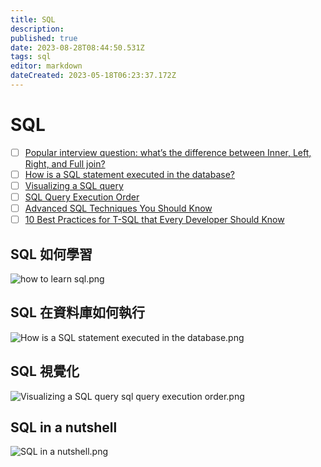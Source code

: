 ```yaml
---
title: SQL
description: 
published: true
date: 2023-08-28T08:44:50.531Z
tags: sql
editor: markdown
dateCreated: 2023-05-18T06:23:37.172Z
---
```


# SQL
- [ ] [Popular interview question: what’s the difference between Inner, Left, Right, and Full join?](https://blog.bytebytego.com/p/new-system-design-youtube-channel?utm_source=profile&utm_medium=reader2)
- [ ] [How is a SQL statement executed in the database?](https://blog.bytebytego.com/p/ep20-how-sql-works-under-the-hood?utm_source=profile&utm_medium=reader2)
- [ ] [Visualizing a SQL query](https://blog.bytebytego.com/p/ep50-visualizing-a-sql-query?utm_source=profile&utm_medium=reader2)
- [ ] [SQL Query Execution Order](https://www.youtube.com/watch?v=BHwzDmr6d7s&ab_channel=ByteByteGo&loop=0)
- [ ] [Advanced SQL Techniques You Should Know](https://medium.com/@atakankorez/advanced-sql-techniques-you-should-know-66f7d3ac638f)
- [ ] [10 Best Practices for T-SQL that Every Developer Should Know](https://medium.com/@atakankorez/10-best-practices-for-t-sql-that-every-developer-should-know-5177e1548274)

## SQL 如何學習
![how to learn sql.png](http://192.168.25.60:8000/files/file_storage/96c405cf.png)

## SQL 在資料庫如何執行
![How is a SQL statement executed in the database.png](http://192.168.25.60:8000/files/file_storage/e78e245f.png)

## SQL 視覺化
![Visualizing a SQL query sql query execution order.png](http://192.168.25.60:8000/files/file_storage/8324bb66.png)

## SQL in a nutshell
![SQL in a nutshell.png](http://192.168.25.60:8000/files/file_storage/eb9773a0.png)


